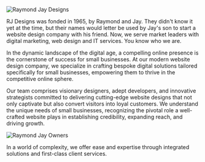 ![Raymond Jay Designs](https://raw.githubusercontent.com/blaher/avcorn/main/docs/images/rj-logo-banner.png "RJ Designs")

RJ Designs was fonded in 1965, by Raymond and Jay. They didn't know it yet at the time, but their names would letter be used by Jay's son to start a website design company with his friend. Now, we serve market leaders with digital marketing, web design and IT services. You know who we are.

In the dynamic landscape of the digital age, a compelling online presence is the cornerstone of success for small businesses. At our modern website design company, we specialize in crafting bespoke digital solutions tailored specifically for small businesses, empowering them to thrive in the competitive online sphere.

Our team comprises visionary designers, adept developers, and innovative strategists committed to delivering cutting-edge website designs that not only captivate but also convert visitors into loyal customers. We understand the unique needs of small businesses, recognizing the pivotal role a well-crafted website plays in establishing credibility, expanding reach, and driving growth.

![](https://raw.githubusercontent.com/blaher/avcorn/main/docs/images/rj-owners.png "Raymond Jay Owners")

In a world of complexity, we offer ease and expertise through integrated solutions and first-class client services.
